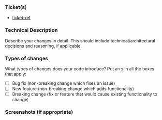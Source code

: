 ### Ticket(s)

- [ticket-ref](https://tickets/)

### Technical Description

Describe your changes in detail. This should include technical/architectural decisions and reasoning, if applicable.

### Types of changes

What types of changes does your code introduce? Put an `x` in all the boxes that apply:
- [ ] Bug fix (non-breaking change which fixes an issue)
- [ ] New feature (non-breaking change which adds functionality)
- [ ] Breaking change (fix or feature that would cause existing functionality to change)

### Screenshots (if appropriate)